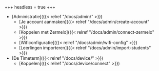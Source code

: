 +++
headless = true
+++

- [Administratie]({{< relref "/docs/admin/" >}})
  - [Je account aanmaken]({{< relref "/docs/admin/create-account" >}})
  - [Koppelen met Zermelo]({{< relref "/docs/admin/connect-zermelo" >}})
  - [Wificonfiguratie]({{< relref "/docs/admin/wifi-config" >}})
  - [Leerlingen importeren]({{< relref "/docs/admin/import-students" >}})
- [De Timeterm]({{< relref "/docs/device/" >}})
  - [Koppelen]({{< relref "/docs/device/connect" >}})
